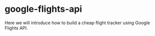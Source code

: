 # google-flights-api
Here we will introduce how to build a cheap flight tracker using Google Flights API.
